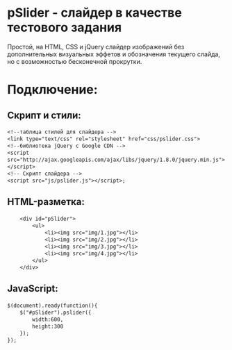 pSlider - слайдер в качестве тестового задания
==============================================
Простой, на HTML, CSS и jQuery слайдер изображений без дополнительных визуальных эффетов и обозначения текущего слайда, но с возможностью бесконечной прокрутки.

Подключение:
============
Скрипт и стили:
---------------
    <!--таблица стилей для слайдера -->							
    <link type="text/css" rel="stylesheet" href="css/pslider.css">							
    <!--библиотека jQuery с Google CDN -->
    <script src="http://ajax.googleapis.com/ajax/libs/jquery/1.8.0/jquery.min.js"></script>
    <!-- Скрипт слайдера -->
    <script src="js/pslider.js"></script>;
							
HTML-разметка:
--------------
  		<div id="pSlider">
			<ul>
				<li><img src="img/1.jpg"></li>
				<li><img src="img/2.jpg"></li>
				<li><img src="img/3.jpg"></li>
				<li><img src="img/4.jpg"></li>
			</ul>
		</div>							
	
JavaScript:
-----------
	$(document).ready(function(){
		$("#pSlider").pslider({
			width:600,
			height:300
		});
	});	